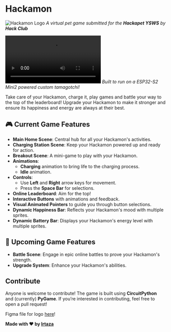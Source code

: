 # Hackamon

![Hackamon Logo](https://cloud-7adfvs3rn-hack-club-bot.vercel.app/0hackamon__1_.png)
_A virtual pet game submitted for the **Hackapet YSWS** by **Hack Club**_

![Playthrough](https://cloud-jrgb41ndb-hack-club-bot.vercel.app/0screen_recording_2025-01-20_at_6.06.50_pm.mp4)
_Built to run on a ESP32-S2 Mini2 powered custom tamagotchi!_

Take care of your Hackamon, charge it, play games and battle your way to the top of the leaderboard! Upgrade your Hackamon to make it stronger and ensure its happiness and energy are always at their best.

## 🎮 **Current Game Features**

- **Main Home Scene**: Central hub for all your Hackamon's activities.
- **Charging Station Scene**: Keep your Hackamon powered up and ready for action.
- **Breakout Scene**: A mini-game to play with your Hackamon.
- **Animations**:
  - **Charging** animation to bring life to the charging process.
  - **Idle** animation.
- **Controls**:
  - Use **Left** and **Right** arrow keys for movement.
  - Press the **Space Bar** for selections.
- **Online Leaderboard**: Aim for the top!
- **Interactive Buttons** with animations and feedback.
- **Visual Animated Pointers** to guide you through button selections.
- **Dynamic Happiness Bar**: Reflects your Hackamon's mood with multiple sprites.
- **Dynamic Battery Bar**: Displays your Hackamon's energy level with multiple sprites.

## 🚀 **Upcoming Game Features**

- **Battle Scene**: Engage in epic online battles to prove your Hackamon's strength.
- **Upgrade System**: Enhance your Hackamon's abilities.

## Contribute

Anyone is welcome to contribute! The game is built using **CircuitPython** and (currently) **PyGame**. If you’re interested in contributing, feel free to open a pull request!

Figma file for logo [here](https://www.figma.com/design/dQcPl1JKnt22KXzQSrtTxS/Hackamon?node-id=0-1&t=CXbKBUuJU05pKmqu-1)!

**Made with ❤️ by [Irtaza](https://github.com/Irtaza2009)**

